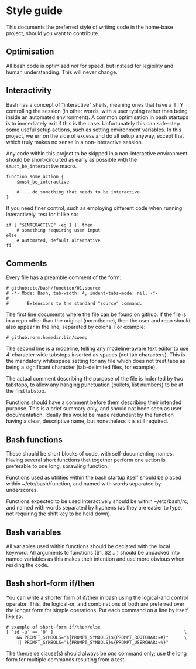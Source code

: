Style guide
===========

This documents the preferred style of writing code in the home-base project,
should you want to contribute.


Optimisation
------------
All bash code is optimised _not_ for speed, but instead for legibility and
human understanding. This will never change.


Interactivity
-------------
Bash has a concept of "interactive" shells, meaning ones that have a TTY
controlling the session (in other words, with a user typing rather than being
inside an automated environment). A common optimisation in bash startups is to
immediately exit if this is the case. Unfortunately this can side-step some
useful setup actions, such as setting environment variables. In this project,
we err on the side of excess and do all setup anyway, except that which truly
makes no sense in a non-interactive session.

Any code within this project to be skipped in a non-interactive environment
should be short-circuited as early as possible with the `$must_be_interactive`
macro.

    function some_action {
        $must_be_interactive
        
        # ... do something that needs to be interactive
    }

If you need finer control, such as employing different code when running
interactively, test for it like so:

    if [ "$INTERACTIVE" -eq 1 ]; then
        # something requiring user input
    else
        # automated, default alternative
    fi


Comments
--------
Every file has a preamble comment of the form:

    # github:etc/bash/function/01.source
    # -*- Mode: Bash; tab-width: 4; indent-tabs-mode: nil; -*-
    #
    #       Extensions to the standard "source" command.

The first line documents where the file can be found on github. If the file
is in a repo other than the original (norm/home), then the user and repo 
should also appear in the line, separated by colons. For example:

    # github:norm:homedir:bin/sweep

The second line is a modeline, telling any modeline-aware text editor to use
4-character wide tabstops inserted as spaces (not tab characters). This is the
mandatory whitespace setting for any file which does not treat tabs as being a
significant character (tab-delimited files, for example).

The actual comment describing the purpose of the file is indented by two
tabstops, to allow any hanging punctuation (bullets, list numbers) to be at
the first tabstop.

Functions should have a comment before them describing their intended purpose.
This is a brief summary only, and should not been seen as user documentation.
Ideally this would be made redundant by the function having a clear,
descriptive name, but nonetheless it is still required.


Bash functions
--------------
These should be short blocks of code, with self-documenting names. Having
several short functions that together perform one action is preferable to one
long, sprawling function.

Functions used as utilities within the bash startup itself should be placed
within ~/etc/bash/function, and named with words separated by underscores.

Functions expected to be used interactively should be within ~/etc/bash/rc,
and named with words separated by hyphens (as they are easier to type, not
requiring the shift key to be held down).


Bash variables
--------------
All variables used within functions should be declared with the local keyword.
All arguments to functions ($1, $2 ...) should be unpacked into named
variables as this makes their intention and use more obvious when reading the
code.


Bash short-form if/then
-----------------------
You can write a shorter form of if/then in bash using the logical-and control
operator. This, the logical-or, and combinations of both are preferred over
the longer form for simple operations. Put each command on a line by itself,
like so:

    # example of short-form if/then/else
    [ `id -u` == '0' ]                                                  \
        && PROMPT_SYMBOLS="${PROMPT_SYMBOLS}${PROMPT_ROOTCHAR:=#}"      \
        || PROMPT_SYMBOLS="${PROMPT_SYMBOLS}${PROMPT_USERCHAR:=%}"

The then/else clause(s) should always be _one_ command only; use the long form
for multiple commands resulting from a test.
